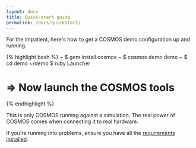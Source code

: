 ```yaml
---
layout: docs
title: Quick-start guide
permalink: /docs/quickstart/
---
```


For the impatient, here's how to get a COSMOS demo configuration up and running.

{% highlight bash %}
~ $ gem install cosmos
~ $ cosmos demo demo
~ $ cd demo
~/demo $ ruby Launcher
# => Now launch the COSMOS tools
{% endhighlight %}

This is only COSMOS running against a simulation.  The real power of COSMOS comes when
connecting it to real hardware.

If you're running into problems, ensure you have all the [requirements
installed][Installation].

[Installation]: /docs/installation/
